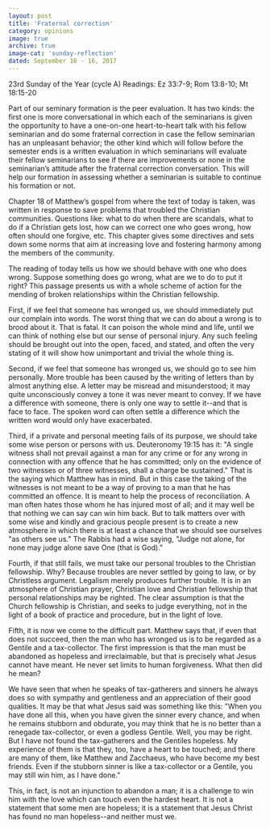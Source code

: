 ```yaml
---
layout: post
title: 'Fraternal correction'
category: opinions
image: true
archive: true
image-cat: 'sunday-reflection'
dated: September 10 - 16, 2017
---
```


23rd Sunday of the Year (cycle A)
Readings:	Ez 33:7-9; Rom 13:8-10; Mt 18:15-20

Part of our seminary formation is the peer evaluation.  It has two kinds: the first one is more conversational in which each of the seminarians is given the opportunity to have a one-on-one heart-to-heart talk with his fellow seminarian and do some fraternal correction in case the fellow seminarian has an unpleasant behavior; the other kind which will follow before the semester ends is a written evaluation in which seminarians will evaluate their fellow seminarians to see if there are improvements or none in the seminarian’s attitude after the fraternal correction conversation.  This will help our formation in assessing whether a seminarian is suitable to continue his formation or not.

Chapter 18 of Matthew’s gospel from where the text of today is taken, was written in response to save problems that troubled the Christian communities.  Questions like: what to do when there are scandals, what to do if a Christian gets lost, how can we correct one who goes wrong, how often should one forgive, etc.  This chapter gives some directives and sets down some norms that aim at increasing love and fostering harmony among the members of the community.

The reading of today tells us how we should behave with one who does wrong.  Suppose something does go wrong, what are we to do to put it right? This passage presents us with a whole scheme of action for the mending of broken relationships within the Christian fellowship.

First, if we feel that someone has wronged us, we should immediately put our complain into words. The worst thing that we can do about a wrong is to brood about it. That is fatal. It can poison the whole mind and life, until we can think of nothing else but our sense of personal injury. Any such feeling should be brought out into the open, faced, and stated, and often the very stating of it will show how unimportant and trivial the whole thing is.

Second, if we feel that someone has wronged us, we should go to see him personally. More trouble has been caused by the writing of letters than by almost anything else. A letter may be misread and misunderstood; it may quite unconsciously convey a tone it was never meant to convey. If we have a difference with someone, there is only one way to settle it--and that is face to face. The spoken word can often settle a difference which the written word would only have exacerbated.

Third, if a private and personal meeting fails of its purpose, we should take some wise person or persons with us. Deuteronomy 19:15 has it: "A single witness shall not prevail against a man for any crime or for any wrong in connection with any offence that he has committed; only on the evidence of two witnesses or of three witnesses, shall a charge be sustained." That is the saying which Matthew has in mind. But in this case the taking of the witnesses is not meant to be a way of proving to a man that he has committed an offence. It is meant to help the process of reconciliation. A man often hates those whom he has injured most of all; and it may well be that nothing we can say can win him back. But to talk matters over with some wise and kindly and gracious people present is to create a new atmosphere in which there is at least a chance that we should see ourselves "as others see us." The Rabbis had a wise saying, "Judge not alone, for none may judge alone save One (that is God)."

Fourth, if that still fails, we must take our personal troubles to the Christian fellowship. Why? Because troubles are never settled by going to law, or by Christless argument. Legalism merely produces further trouble. It is in an atmosphere of Christian prayer, Christian love and Christian fellowship that personal relationships may be righted. The clear assumption is that the Church fellowship is Christian, and seeks to judge everything, not in the light of a book of practice and procedure, but in the light of love.

Fifth, it is now we come to the difficult part. Matthew says that, if even that does not succeed, then the man who has wronged us is to be regarded as a Gentile and a tax-collector. The first impression is that the man must be abandoned as hopeless and irreclaimable, but that is precisely what Jesus cannot have meant. He never set limits to human forgiveness. What then did he mean?

We have seen that when he speaks of tax-gatherers and sinners he always does so with sympathy and gentleness and an appreciation of their good qualities. It may be that what Jesus said was something like this: "When you have done all this, when you have given the sinner every chance, and when he remains stubborn and obdurate, you may think that he is no better than a renegade tax-collector, or even a godless Gentile. Well, you may be right. But I have not found the tax-gatherers and the Gentiles hopeless. My experience of them is that they, too, have a heart to be touched; and there are many of them, like Matthew and Zacchaeus, who have become my best friends. Even if the stubborn sinner is like a tax-collector or a Gentile, you may still win him, as I have done."

This, in fact, is not an injunction to abandon a man; it is a challenge to win him with the love which can touch even the hardest heart. It is not a statement that some men are hopeless; it is a statement that Jesus Christ has found no man hopeless--and neither must we.